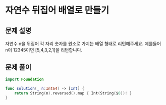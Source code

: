 # 자연수 뒤집어 배열로 만들기
## 문제 설명
자연수 n을 뒤집어 각 자리 숫자를 원소로 가지는 배열 형태로 리턴해주세요. 예를들어 n이 12345이면 [5,4,3,2,1]을 리턴합니다.


## 문제 풀이

```swift
import Foundation

func solution(_ n:Int64) -> [Int] {
    return String(n).reversed().map { Int(String($0))! }
}
```
